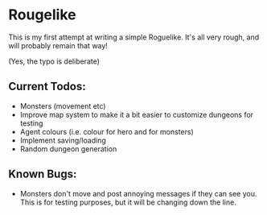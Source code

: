 ﻿# Rougelike

This is my first attempt at writing a simple Roguelike. It's all very rough, and will probably remain that way!

(Yes, the typo is deliberate)

## Current Todos:

- Monsters (movement etc)
- Improve map system to make it a bit easier to customize dungeons for testing
- Agent colours (i.e. colour for hero and for monsters)
- Implement saving/loading
- Random dungeon generation

## Known Bugs:

- Monsters don't move and post annoying messages if they can see you. This is for testing purposes, but it will be changing down the line.